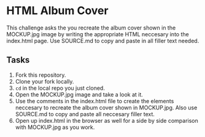 

# HTML Album Cover

This challenge asks the you recreate the album cover shown in the MOCKUP.jpg image by writing the appropriate HTML neccesary into the index.html page. Use SOURCE.md to copy and paste in all filler text needed.

## Tasks

1. Fork this repository.
2. Clone your fork locally.
3. `cd` in the local repo you just cloned.
4. Open the MOCKUP.jpg image and take a look at it.
5. Use the comments in the index.html file to create the elements neccesary to recreate the album cover shown in MOCKUP.jpg. Also use SOURCE.md to copy and paste all neccesary filler text.
6. Open up index.html in the browser as well for a side by side comparison with MOCKUP.jpg as you work.
